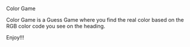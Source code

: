 Color Game


Color Game is a Guess Game where you find the real color based on the RGB color code you see on the heading.

Enjoy!!!
